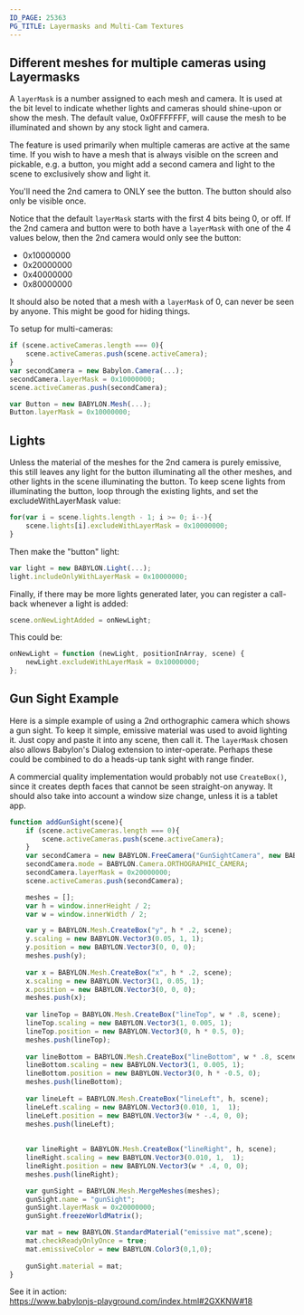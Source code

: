 ```yaml
---
ID_PAGE: 25363
PG_TITLE: Layermasks and Multi-Cam Textures
---
```

## Different meshes for multiple cameras using Layermasks

A `layerMask` is a number assigned to each mesh and camera.  It is used at the bit level to indicate whether lights and cameras should shine-upon or show the mesh.  The default value, 0x0FFFFFFF, will cause the mesh to be illuminated and shown by any stock light and camera.

The feature is used primarily when multiple cameras are active at the same time.  If you wish to have a mesh that is always visible on the screen and pickable, e.g. a button, you might add a second camera and light to the scene to exclusively show and light it.  

You'll need the 2nd camera to ONLY see the button.  The button should also only be visible once. 

Notice that the default `layerMask` starts with the first 4 bits being 0, or off.  If the 2nd camera and button were to both have a `layerMask` with one of the 4 values below, then the 2nd camera would only see the button:
- 0x10000000
- 0x20000000
- 0x40000000
- 0x80000000

It should also be noted that a mesh with a `layerMask` of 0, can never be seen by anyone.  This might be good for hiding things.

To setup for multi-cameras:
```javascript
if (scene.activeCameras.length === 0){
    scene.activeCameras.push(scene.activeCamera);
}              
var secondCamera = new Babylon.Camera(...);
secondCamera.layerMask = 0x10000000;
scene.activeCameras.push(secondCamera);

var Button = new BABYLON.Mesh(...);
Button.layerMask = 0x10000000;
```            
## Lights
Unless the material of the meshes for the 2nd camera is purely emissive, this still leaves any light for the button illuminating all the other meshes, and other lights in the scene illuminating the button.  To keep scene lights from illuminating the button, loop through the existing lights, and set the excludeWithLayerMask value:
```javascript
for(var i = scene.lights.length - 1; i >= 0; i--){
    scene.lights[i].excludeWithLayerMask = 0x10000000;
}
```  
Then make the "button" light:
```javascript
var light = new BABYLON.Light(...);
light.includeOnlyWithLayerMask = 0x10000000;
```
Finally, if there may be more lights generated later, you can register a call-back whenever a light is added:
```javascript
scene.onNewLightAdded = onNewLight;
```  
This could be:
```javascript
onNewLight = function (newLight, positionInArray, scene) {
    newLight.excludeWithLayerMask = 0x10000000;
};
```  
## Gun Sight Example
Here is a simple example of using a 2nd orthographic camera which shows a gun sight.  To keep it simple, emissive material was used to avoid lighting it.  Just copy and paste it into any scene, then call it.  The `layerMask` chosen also allows Babylon's Dialog extension to inter-operate.  Perhaps these could be combined to do a heads-up tank sight with range finder.  

A commercial quality implementation would probably not use `CreateBox()`, since it creates depth faces that cannot be seen straight-on anyway.  It should also take into account a window size change, unless it is a tablet app.
```javascript
function addGunSight(scene){
    if (scene.activeCameras.length === 0){
        scene.activeCameras.push(scene.activeCamera);
    }              
    var secondCamera = new BABYLON.FreeCamera("GunSightCamera", new BABYLON.Vector3(0, 0, -50), scene);                
    secondCamera.mode = BABYLON.Camera.ORTHOGRAPHIC_CAMERA;
    secondCamera.layerMask = 0x20000000;
    scene.activeCameras.push(secondCamera);

    meshes = [];
    var h = window.innerHeight / 2;
    var w = window.innerWidth / 2;

    var y = BABYLON.Mesh.CreateBox("y", h * .2, scene);
    y.scaling = new BABYLON.Vector3(0.05, 1, 1);
    y.position = new BABYLON.Vector3(0, 0, 0);
    meshes.push(y);
    
    var x = BABYLON.Mesh.CreateBox("x", h * .2, scene);
    x.scaling = new BABYLON.Vector3(1, 0.05, 1);
    x.position = new BABYLON.Vector3(0, 0, 0);
    meshes.push(x);
        
    var lineTop = BABYLON.Mesh.CreateBox("lineTop", w * .8, scene);
    lineTop.scaling = new BABYLON.Vector3(1, 0.005, 1);
    lineTop.position = new BABYLON.Vector3(0, h * 0.5, 0);
    meshes.push(lineTop);
    
    var lineBottom = BABYLON.Mesh.CreateBox("lineBottom", w * .8, scene);
    lineBottom.scaling = new BABYLON.Vector3(1, 0.005, 1);
    lineBottom.position = new BABYLON.Vector3(0, h * -0.5, 0);
    meshes.push(lineBottom);
    
    var lineLeft = BABYLON.Mesh.CreateBox("lineLeft", h, scene);
    lineLeft.scaling = new BABYLON.Vector3(0.010, 1,  1);
    lineLeft.position = new BABYLON.Vector3(w * -.4, 0, 0);
    meshes.push(lineLeft);
    
    
    var lineRight = BABYLON.Mesh.CreateBox("lineRight", h, scene);
    lineRight.scaling = new BABYLON.Vector3(0.010, 1,  1);
    lineRight.position = new BABYLON.Vector3(w * .4, 0, 0);
    meshes.push(lineRight);

    var gunSight = BABYLON.Mesh.MergeMeshes(meshes);
    gunSight.name = "gunSight";
    gunSight.layerMask = 0x20000000;
    gunSight.freezeWorldMatrix();

    var mat = new BABYLON.StandardMaterial("emissive mat",scene);
    mat.checkReadyOnlyOnce = true;
    mat.emissiveColor = new BABYLON.Color3(0,1,0);
    
    gunSight.material = mat;
}
```

See it in action:  
 https://www.babylonjs-playground.com/index.html#2GXKNW#18

